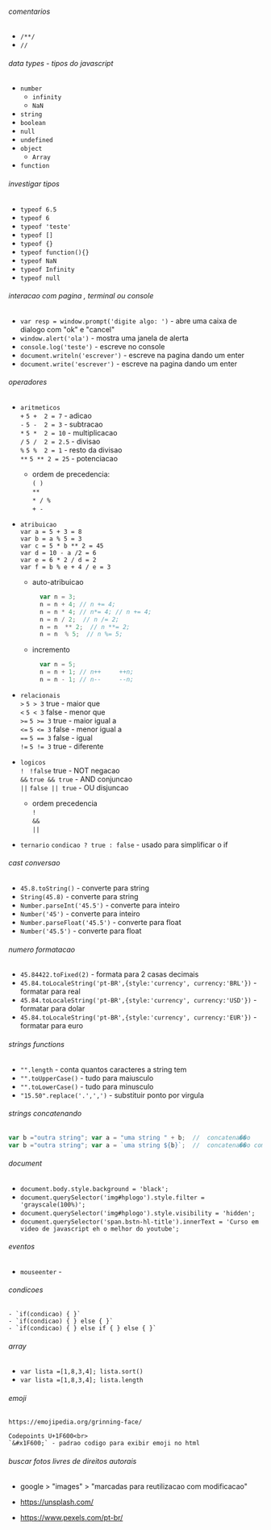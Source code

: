 
###### comentarios
- `/**/`
- `//`

###### data types - tipos do javascript
- `number`
    - `infinity`
    - `NaN`
- `string`
- `boolean`
- `null`
- `undefined`
- `object`
    - `Array`
- `function`    

###### investigar tipos
- `typeof 6.5`
- `typeof 6`
- `typeof 'teste'`
- `typeof []`
- `typeof {}`
- `typeof function(){}`
- `typeof NaN`
- `typeof Infinity`
- `typeof null`
 
###### interacao com pagina , terminal ou console
- `var resp = window.prompt('digite algo: ')` - abre uma caixa de dialogo com "ok" e "cancel" 
- `window.alert('ola')` - mostra uma janela de alerta
- `console.log('teste')` - escreve no console
- `document.writeln('escrever')` - escreve na pagina dando um enter
- `document.write('escrever')` - escreve na pagina dando um enter





###### operadores<br>
- `aritmeticos` <br>
    `+`    `5 +  2 = 7`   - adicao <br>
    `-`    `5 -  2 = 3`   - subtracao <br>
    `*`    `5 *  2 = 10`  - multiplicacao <br>
    `/`    `5 /  2 = 2.5` - divisao <br>
    `%`    `5 %  2 = 1`   - resto da divisao <br>
    `**`   `5 ** 2 = 25`  - potenciacao <br>
    - ordem de precedencia:<br>
        `( )` <br>
        `**` <br>
        `* / %` <br>
        `+ -` <br>
    
- `atribuicao` <br>
    `var a = 5 + 3 = 8` <br>
    `var b = a % 5 = 3` <br>
    `var c = 5 * b ** 2 = 45` <br>
    `var d = 10 - a /2 = 6` <br>
    `var e = 6 * 2 / d = 2` <br>
    `var f = b % e + 4 / e = 3` <br>
    
    - auto-atribuicao<br>
        ````javascript
          var n = 3;
          n = n + 4; // n += 4;
          n = n * 4; // n*= 4; // n += 4; 
          n = n / 2;  // n /= 2;
          n = n  ** 2;  // n **= 2;
          n = n  % 5;  // n %= 5;

        ````
        
    - incremento<br>
        ````javascript
          var n = 5;
          n = n + 1; // n++     ++n;
          n = n - 1; // n--     --n;

        ````  
    
    
- `relacionais` <br>
    `>`    `5 > 3`   true  - maior que <br>
    `<`    `5 < 3`   false - menor que <br>
    `>=`   `5 >= 3`  true  - maior igual a <br>
    `<=`   `5 <= 3`  false - menor igual a  <br>
    `==`    `5 == 3` false  - igual <br>
    `!=`    `5 != 3` true  - diferente <br>
    
- `logicos` <br>
    `!`    ` !false` true  - NOT negacao<br>
    `&&`    `true && true`  - AND conjuncao<br>
    `||`    `false || true` - OU disjuncao<br>
    
    - ordem precedencia<br>
        `!`<br>
        `&&`<br>
        `||`<br>
    
- `ternario`
    ` condicao ? true : false ` - usado para simplificar o if
    
    
###### cast conversao
- `45.8.toString()` - converte para string
- `String(45.8)` - converte para string
- `Number.parseInt('45.5')` - converte para inteiro
- `Number('45')` - converte para inteiro
- `Number.parseFloat('45.5')` - converte para float
- `Number('45.5')` - converte para float

###### numero formatacao
- `45.84422.toFixed(2)` - formata para 2 casas decimais
- `45.84.toLocaleString('pt-BR',{style:'currency', currency:'BRL'})` - formatar para real
- `45.84.toLocaleString('pt-BR',{style:'currency', currency:'USD'})` - formatar para dolar
- `45.84.toLocaleString('pt-BR',{style:'currency', currency:'EUR'})` - formatar para euro

###### strings functions
- `"".length` - conta quantos caracteres a string tem
- `"".toUpperCase()` - tudo para maiusculo
- `"".toLowerCase()` - tudo para minusculo
- `"15.50".replace('.',',')` - substituir ponto por virgula

###### strings concatenando
````javascript
var b ="outra string"; var a = "uma string " + b;  //  concatena��o
var b ="outra string"; var a = `uma string ${b}`;  //  concatena��o com template string
````

###### document
- `document.body.style.background = 'black';`
- `document.querySelector('img#hplogo').style.filter = 'grayscale(100%)';`
- `document.querySelector('img#hplogo').style.visibility = 'hidden';`
- `document.querySelector('span.bstn-hl-title').innerText = 'Curso em video de javascript eh o melhor do youtube';`

###### eventos
- `mouseenter` - 


###### condicoes
    - `if(condicao) { }`
    - `if(condicao) { } else { }`
    - `if(condicao) { } else if { } else { }`
    
###### array
 - `var lista =[1,8,3,4]; lista.sort() `
 - `var lista =[1,8,3,4]; lista.length `
 
 ###### emoji
    https://emojipedia.org/grinning-face/
    
    Codepoints U+1F600<br>
    `&#x1F600;` - padrao codigo para exibir emoji no html
    
    
 ###### buscar fotos livres de direitos autorais

- google > "images"  > "marcadas para reutilizacao com modificacao"

- https://unsplash.com/

- https://www.pexels.com/pt-br/

